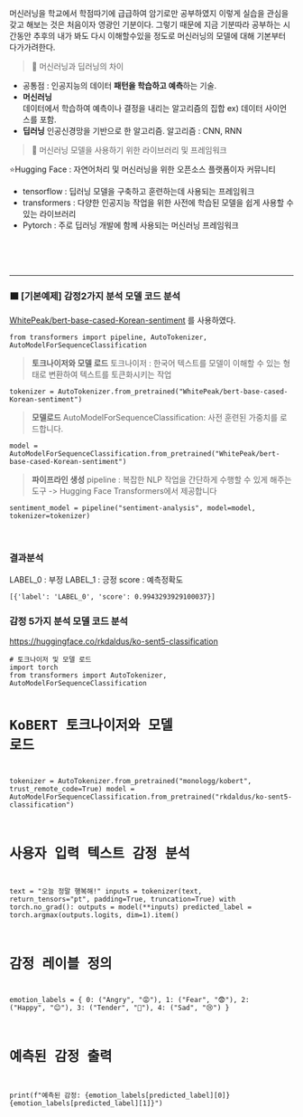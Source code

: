 <p>머신러닝을 학교에서 학점따기에 급급하여 암기로만 공부하였지 이렇게 실습을 관심을 갖고 해보는 것은 처음이자 영광인 기분이다. 그렇기 때문에 지금 기분따라 공부하는 시간동안 추후의 내가 봐도 다시 이해할수있을 정도로 머신러닝의 모델에 대해 기본부터 다가가려한다.</p>
<blockquote>
<p>📒 머신러닝과 딥러닝의 차이</p>
</blockquote>
<ul>
<li>공통점 : 인공지능의 데이터 <strong>패턴을 학습하고 예측</strong>하는 기술.</li>
<li><strong>머신러닝</strong><br />  데이터에서 학습하여 예측이나 결정을 내리는 알고리즘의 집합
  ex) 데이터 사이언스를 포함.</li>
<li><strong>딥러닝</strong> 
  인공신경망을 기반으로 한 알고리즘.
  알고리즘 : CNN, RNN</li>
</ul>
<blockquote>
<p>📒 머신러닝 모델을 사용하기 위한 라이브러리 및 프레임워크</p>
</blockquote>
<p>⭐Hugging Face : 자연어처리 및 머신러닝을 위한 오픈소스 플랫폼이자 커뮤니티</p>
<ul>
<li>tensorflow : 딥러닝 모델을 구축하고 훈련하는데 사용되는 프레임워크</li>
<li>transformers : 다양한 인공지능 작업을 위한 사전에 학습된 모델을 쉽게 사용할 수 있는 라이브러리</li>
<li>Pytorch : 주로 딥러닝 개발에 함께 사용되는 머신러닝 프레임워크</li>
</ul>
<p><br /><br /><br /></p>
<hr />

<h3 id="🟧-기본예제-감정2가지-분석-모델-코드-분석">🟧 [기본예제] 감정2가지 분석 모델 코드 분석</h3>
<p><a href="https://huggingface.co/WhitePeak/bert-base-cased-Korean-sentiment">WhitePeak/bert-base-cased-Korean-sentiment</a>
를 사용하였다.</p>
<pre><code>from transformers import pipeline, AutoTokenizer, AutoModelForSequenceClassification
</code></pre><blockquote>
<p><strong>토크나이저와 모델 로드</strong>
토크나이저 : 한국어 텍스트를 모델이 이해할 수 있는 형태로 변환하여 텍스트를 토큰화시키는 작업</p>
</blockquote>
<pre><code>tokenizer = AutoTokenizer.from_pretrained(&quot;WhitePeak/bert-base-cased-Korean-sentiment&quot;)</code></pre><blockquote>
<p><strong>모델로드</strong>
AutoModelForSequenceClassification: 사전 훈련된 가중치를 로드합니다.</p>
</blockquote>
<pre><code>model = AutoModelForSequenceClassification.from_pretrained(&quot;WhitePeak/bert-base-cased-Korean-sentiment&quot;)</code></pre><blockquote>
<p><strong>파이프라인 생성</strong>
pipeline : 복잡한 NLP 작업을 간단하게 수행할 수 있게 해주는 도구
-&gt; Hugging Face Transformers에서 제공합니다</p>
</blockquote>
<pre><code>sentiment_model = pipeline(&quot;sentiment-analysis&quot;, model=model, tokenizer=tokenizer)</code></pre><br />

<h3 id="결과분석">결과분석</h3>
<blockquote>
</blockquote>
<p>LABEL_0 : 부정 LABEL_1 : 긍정
score : 예측정확도</p>
<pre><code>[{'label': 'LABEL_0', 'score': 0.9943293929100037}]</code></pre><h3 id="감정-5가지-분석-모델-코드-분석">감정 5가지 분석 모델 코드 분석</h3>
<p><a href="https://huggingface.co/rkdaldus/ko-sent5-classification">https://huggingface.co/rkdaldus/ko-sent5-classification</a></p>
<pre><code># 토크나이저 및 모델 로드
import torch
from transformers import AutoTokenizer, AutoModelForSequenceClassification

# KoBERT 토크나이저와 모델 로드
tokenizer = AutoTokenizer.from_pretrained(&quot;monologg/kobert&quot;, trust_remote_code=True)
model = AutoModelForSequenceClassification.from_pretrained(&quot;rkdaldus/ko-sent5-classification&quot;)

# 사용자 입력 텍스트 감정 분석
text = &quot;오늘 정말 행복해!&quot;
inputs = tokenizer(text, return_tensors=&quot;pt&quot;, padding=True, truncation=True)
with torch.no_grad():
    outputs = model(**inputs)
predicted_label = torch.argmax(outputs.logits, dim=1).item()

# 감정 레이블 정의
emotion_labels = {
    0: (&quot;Angry&quot;, &quot;😡&quot;),
    1: (&quot;Fear&quot;, &quot;😨&quot;),
    2: (&quot;Happy&quot;, &quot;😊&quot;),
    3: (&quot;Tender&quot;, &quot;🥰&quot;),
    4: (&quot;Sad&quot;, &quot;😢&quot;)
}

# 예측된 감정 출력
print(f&quot;예측된 감정: {emotion_labels[predicted_label][0]} {emotion_labels[predicted_label][1]}&quot;)
</code></pre>